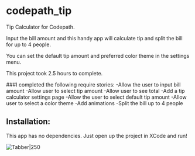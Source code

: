 # codepath_tip
Tip Calculator for Codepath.

Input the bill amount and this handy app will calculate tip and split the bill for up to 4 people.

You can set the default tip amount and preferred color theme in the settings menu.

This project took 2.5 hours to complete.

###I completed the following require stories:
-Allow the user to input bill amount
-Allow user to select tip amount
-Allow user to see total
-Add a tip calculator settings page
-Allow the user to select default tip amount
-Allow user to select a color theme
-Add animations
-Split the bill up to 4 people



## Installation:
This app has no dependencies. Just open up the project in XCode and run!

![Tabber|250](http://i.imgur.com/8Ra8d4j.gif)
